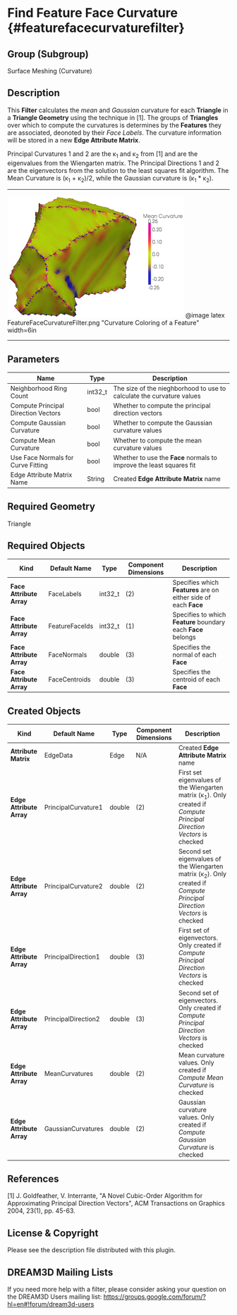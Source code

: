 Find Feature Face Curvature {#featurefacecurvaturefilter}
=============

## Group (Subgroup) ##
Surface Meshing (Curvature)

## Description ##
This **Filter** calculates the _mean_ and _Gaussian_ curvature for each **Triangle** in a **Triangle Geometry** using the technique in [1]. The groups of **Triangles** over which to compute the curvatures is determines by the **Features** they are associated, deonoted by their _Face Labels_. The curvature information will be stored in a new **Edge Attribute Matrix**.

Principal Curvatures 1 and 2 are the &kappa;<sub>1</sub> and &kappa;<sub>2</sub> from [1] and are the eigenvalues from the Wiengarten matrix. The Principal Directions 1 and 2 are the eigenvectors from the solution to the least squares fit algorithm. The Mean Curvature is (&kappa;<sub>1</sub> + &kappa;<sub>2</sub>)/2, while the Gaussian curvature is (&kappa;<sub>1</sub> * &kappa;<sub>2</sub>).

-----

![Curvature Coloring of a Feature](FeatureFaceCurvatureFilter.png)
@image latex FeatureFaceCurvatureFilter.png "Curvature Coloring of a Feature" width=6in

-----


## Parameters ##
| Name | Type | Description |
|------|------| ----------- |
| Neighborhood Ring Count | int32_t | The size of the nieghborhood to use to calculate the curvature values |
| Compute Principal Direction Vectors | bool | Whether to compute the principal direction vectors |
| Compute Gaussian Curvature | bool | Whether to compute the Gaussian curvature values |
| Compute Mean Curvature | bool | Whether to compute the mean curvature values |
| Use Face Normals for Curve Fitting | bool | Whether to use the **Face** normals to improve the least squares fit |
| Edge Attribute Matrix Name | String | Created **Edge Attribute Matrix** name |

## Required Geometry ##
Triangle

## Required Objects ##
| Kind | Default Name | Type | Component Dimensions | Description |
|------|--------------|-------------|---------|-----|
| **Face Attribute Array** | FaceLabels | int32_t | (2) | Specifies which **Features** are on either side of each **Face** |
| **Face Attribute Array** | FeatureFaceIds | int32_t | (1) | Specifies to which **Feature** boundary each **Face** belongs |
| **Face Attribute Array** | FaceNormals | double | (3) | Specifies the normal of each **Face** |
| **Face Attribute Array** | FaceCentroids | double | (3) | Specifies the centroid of each **Face** |

## Created Objects ##
| Kind | Default Name | Type | Component Dimensions | Description |
|------|--------------|-------------|---------|-----|
| **Attribute Matrix** | EdgeData | Edge | N/A | Created **Edge Attribute Matrix** name |
| **Edge Attribute Array** | PrincipalCurvature1 | double | (2) | First set eigenvalues of the Wiengarten matrix (&kappa;<sub>1</sub>). Only created if _Compute Principal Direction Vectors_ is checked |
| **Edge Attribute Array** | PrincipalCurvature2 | double | (2) | Second set eigenvalues of the Wiengarten matrix (&kappa;<sub>2</sub>). Only created if _Compute Principal Direction Vectors_ is checked |
| **Edge Attribute Array** | PrincipalDirection1 | double | (3) | First set of eigenvectors. Only created if _Compute Principal Direction Vectors_ is checked |
| **Edge Attribute Array** | PrincipalDirection2 | double | (3) | Second set of eigenvectors. Only created if _Compute Principal Direction Vectors_ is checked |
| **Edge Attribute Array** | MeanCurvatures      | double | (2) | Mean curvature values. Only created if _Compute Mean Curvature_ is checked |
| **Edge Attribute Array** | GaussianCurvatures  | double | (2) | Gaussian curvature values. Only created if _Compute Gaussian Curvature_ is checked |

## References ##
[1] J. Goldfeather, V. Interrante, "A Novel Cubic-Order Algorithm for Approximating Principal Direction Vectors", ACM Transactions on Graphics 2004, 23(1), pp. 45-63.

## License & Copyright ##

Please see the description file distributed with this plugin.

## DREAM3D Mailing Lists ##

If you need more help with a filter, please consider asking your question on the DREAM3D Users mailing list:
https://groups.google.com/forum/?hl=en#!forum/dream3d-users


